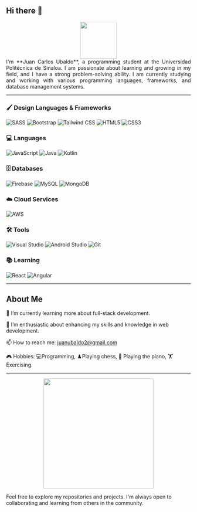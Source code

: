 ## Hi there 👋

<div align="center">
  <img src="https://media.giphy.com/media/QDjpIL6oNCVZ4qzGs7/giphy.gif" width="100"/>
</div>

<div style="text-align: justify">
I'm **Juan Carlos Ubaldo**, a programming student at the Universidad Politécnica de Sinaloa. I am passionate about learning and growing in my field, and I have a strong problem-solving ability. I am currently studying and working with various programming languages, frameworks, and database management systems.
</div>

---

### 🖌️ Design Languages & Frameworks

![SASS](https://img.shields.io/badge/SASS-CC6699?style=for-the-badge&logo=sass&logoColor=white)
![Bootstrap](https://img.shields.io/badge/Bootstrap-563D7C?style=for-the-badge&logo=bootstrap&logoColor=white)
![Tailwind CSS](https://img.shields.io/badge/Tailwind_CSS-38B2AC?style=for-the-badge&logo=tailwind-css&logoColor=white)
![HTML5](https://img.shields.io/badge/HTML5-E34F26?style=for-the-badge&logo=html5&logoColor=white)
![CSS3](https://img.shields.io/badge/CSS3-1572B6?style=for-the-badge&logo=css3&logoColor=white)

### 💻 Languages

![JavaScript](https://img.shields.io/badge/JavaScript-F7DF1E?style=for-the-badge&logo=javascript&logoColor=black)
![Java](https://img.shields.io/badge/Java-007396?style=for-the-badge&logo=java&logoColor=white)
![Kotlin](https://img.shields.io/badge/Kotlin-0095D5?style=for-the-badge&logo=kotlin&logoColor=white)

### 🗄️ Databases

![Firebase](https://img.shields.io/badge/Firebase-FFCA28?style=for-the-badge&logo=firebase&logoColor=black)
![MySQL](https://img.shields.io/badge/MySQL-4479A1?style=for-the-badge&logo=mysql&logoColor=white)
![MongoDB](https://img.shields.io/badge/MongoDB-47A248?style=for-the-badge&logo=mongodb&logoColor=white)

### ☁️ Cloud Services

![AWS](https://img.shields.io/badge/AWS-232F3E?style=for-the-badge&logo=amazon-aws&logoColor=white)

### 🛠️ Tools

![Visual Studio](https://img.shields.io/badge/Visual_Studio-5C2D91?style=for-the-badge&logo=visual-studio&logoColor=white)
![Android Studio](https://img.shields.io/badge/Android_Studio-3DDC84?style=for-the-badge&logo=android-studio&logoColor=white)
![Git](https://img.shields.io/badge/Git-F05032?style=for-the-badge&logo=git&logoColor=white)

### 📚 Learning 

![React](https://img.shields.io/badge/React-20232A?style=for-the-badge&logo=react&logoColor=61DAFB)
![Angular](https://img.shields.io/badge/Angular-DD0031?style=for-the-badge&logo=angular&logoColor=white)

---

## About Me

🌱 I’m currently learning more about full-stack development.

🔭 I’m enthusiastic about enhancing my skills and knowledge in web development.

📫 How to reach me: [juanubaldo2@gmail.com](mailto:juanubaldo2@gmail.com)

🎮 Hobbies: 💻Programming, ♟️Playing chess, 🎹 Playing the piano, 🏋️ Exercising.

---

<div align="center">
  <img src="https://media.giphy.com/media/l4FGwHEUCGILz9Kaz/giphy.gif" width="300"/>
</div>

Feel free to explore my repositories and projects. I'm always open to collaborating and learning from others in the community.

